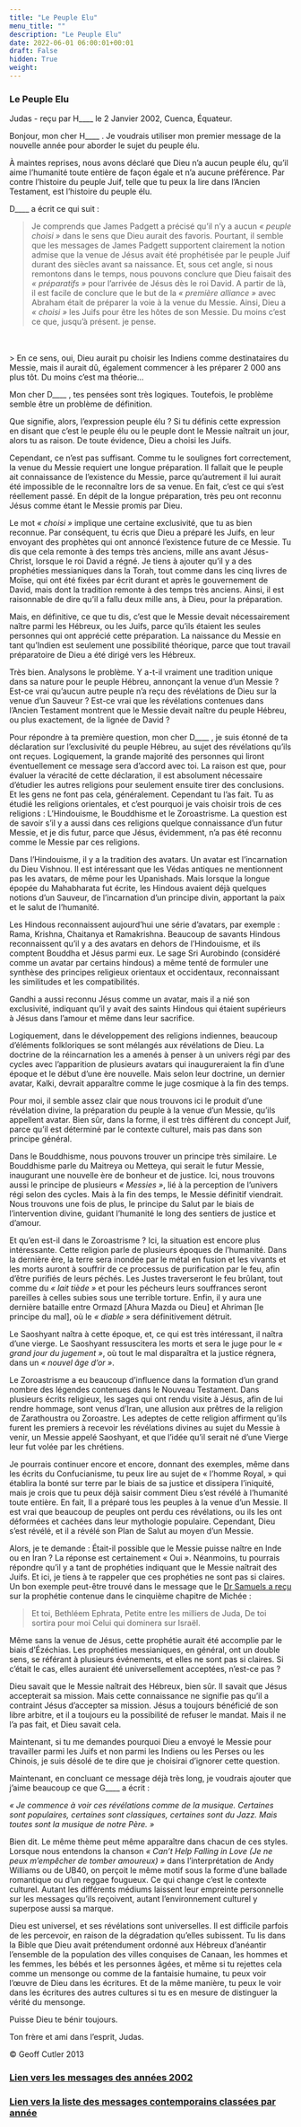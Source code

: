 ```yaml
---
title: "Le Peuple Elu"
menu_title: ""
description: "Le Peuple Elu"
date: 2022-06-01 06:00:01+00:01
draft: False
hidden: True
weight:
---
```

### Le Peuple Elu

Judas - reçu par H____ le 2 Janvier 2002, Cuenca, Équateur.

Bonjour, mon cher H____ . Je voudrais utiliser mon premier message de la nouvelle année pour aborder le sujet du peuple élu.

À maintes reprises, nous avons déclaré que Dieu n’a aucun peuple élu, qu’il aime l’humanité toute entière de façon égale et n’a aucune préférence. Par contre l’histoire du peuple Juif, telle que tu peux la lire dans l’Ancien Testament, est l’histoire du peuple élu.

D____ a écrit ce qui suit :

> Je comprends que James Padgett a précisé qu’il n’y a aucun *« peuple choisi »* dans le  sens que Dieu aurait des favoris. Pourtant, il semble que les messages de James Padgett supportent clairement la notion admise que la venue de Jésus avait été prophétisée par le peuple Juif durant des siècles avant sa naissance. Et, sous cet angle, si nous remontons dans le temps, nous pouvons conclure que Dieu faisait des *« préparatifs »* pour l’arrivée de Jésus dès le roi David. A partir de là, il est facile de conclure que le but de la *« première alliance »* avec Abraham était de préparer la voie à la venue du Messie. Ainsi, Dieu a *« choisi »* les Juifs pour être les hôtes de son Messie. Du moins c’est ce que, jusqu’à présent. je pense.
<br>
<br>
> En ce sens, oui, Dieu aurait pu choisir les Indiens comme destinataires du Messie, mais il aurait dû, également commencer à les préparer 2 000 ans plus tôt. Du moins c’est ma théorie…

Mon cher D____ , tes pensées sont très logiques. Toutefois, le problème semble être un problème de définition.

Que signifie, alors, l’expression peuple élu ? Si tu définis cette expression en disant que c’est le peuple élu ou le peuple dont le Messie naîtrait un jour, alors tu as raison. De toute évidence, Dieu a choisi les Juifs.

Cependant, ce n’est pas suffisant. Comme tu le soulignes fort correctement, la venue du Messie requiert une longue préparation. Il fallait que le peuple ait connaissance de l’existence du Messie, parce qu’autrement il lui aurait été impossible de le reconnaître lors de sa venue. En fait, c’est ce qui s’est réellement passé. En dépit de la longue préparation, très peu ont reconnu Jésus comme étant le Messie promis par Dieu.

Le mot *« choisi »* implique une certaine exclusivité, que tu as bien reconnue. Par conséquent, tu écris que Dieu a préparé les Juifs, en leur envoyant des prophètes qui ont annoncé l’existence future de ce Messie. Tu dis que cela remonte à des temps très anciens, mille ans avant Jésus-Christ, lorsque le roi David a régné. Je tiens à ajouter qu’il y a des prophéties messianiques dans la Torah, tout comme dans les cinq livres de Moïse, qui ont été fixées par écrit durant et après le gouvernement de David, mais dont la tradition remonte à des temps très anciens. Ainsi, il est raisonnable de dire qu’il a fallu deux mille ans, à Dieu, pour la préparation.

Mais, en définitive, ce que tu dis, c’est que le Messie devait nécessairement naître parmi les Hébreux, ou les Juifs, parce qu’ils étaient les seules personnes qui ont apprécié cette préparation. La naissance du Messie en tant qu’Indien est seulement une possibilité théorique, parce que tout travail préparatoire de Dieu a été dirigé vers les Hébreux.

Très bien. Analysons le problème. Y a-t-il vraiment une tradition unique dans sa nature pour le peuple Hébreu, annonçant la venue d’un Messie ? Est-ce vrai qu’aucun autre peuple n’a reçu des révélations de Dieu sur la venue d’un Sauveur ? Est-ce vrai que les révélations contenues dans l’Ancien Testament montrent que le Messie devait naître du peuple Hébreu, ou plus exactement, de la lignée de David ?

Pour répondre à ta première question, mon cher D____ , je suis étonné de ta déclaration sur l’exclusivité du peuple Hébreu, au sujet des révélations qu’ils ont reçues. Logiquement, la grande majorité des personnes qui liront éventuellement ce message sera d’accord avec toi. La raison est que, pour évaluer la véracité de cette déclaration, il est absolument nécessaire d’étudier les autres religions pour seulement ensuite tirer des conclusions. Et les gens ne font pas cela, généralement. Cependant tu l’as fait. Tu as étudié les religions orientales, et c’est pourquoi je vais choisir trois de ces religions : L’Hindouisme, le Bouddhisme et le Zoroastrisme. La question est de savoir s’il y a aussi dans ces religions quelque connaissance d’un futur Messie, et je dis futur, parce que Jésus, évidemment, n’a pas été reconnu comme le Messie par ces religions.

Dans l’Hindouisme, il y a la tradition des avatars. Un avatar est l’incarnation du Dieu Vishnou. Il est intéressant que les Védas antiques ne mentionnent pas les avatars, de même pour les Upanishads. Mais lorsque la longue épopée du Mahabharata fut écrite, les Hindous avaient déjà quelques notions d’un Sauveur, de l’incarnation d’un principe divin, apportant la paix et le salut de l’humanité.

Les Hindous reconnaissent aujourd’hui une série d’avatars, par exemple : Rama, Krishna, Chaitanya et Ramakrishna. Beaucoup de savants Hindous reconnaissent qu’il y a des avatars en dehors de l’Hindouisme, et ils comptent Bouddha et Jésus parmi eux. Le sage Sri Aurobindo (considéré comme un avatar par certains hindous) a même tenté de formuler une synthèse des principes religieux orientaux et occidentaux, reconnaissant les similitudes et les compatibilités.

Gandhi a aussi reconnu Jésus comme un avatar, mais il a nié son exclusivité, indiquant qu’il y avait des saints Hindous qui étaient supérieurs à Jésus dans l’amour et même dans leur sacrifice.

Logiquement, dans le développement des religions indiennes, beaucoup d’éléments folkloriques se sont mélangés aux révélations de Dieu. La doctrine de la réincarnation les a amenés à penser à un univers régi par des cycles avec l’apparition de plusieurs avatars qui inaugureraient la fin d’une époque et le début d’une ère nouvelle. Mais selon leur doctrine, un dernier avatar, Kalki, devrait apparaître comme le juge cosmique à la fin des temps.

Pour moi, il semble assez clair que nous trouvons ici le produit d’une révélation divine, la préparation du peuple à la venue d’un Messie, qu’ils appellent avatar. Bien sûr, dans la forme, il est très différent du concept Juif, parce qu’il est déterminé par le contexte culturel, mais pas dans son principe général.

Dans le Bouddhisme, nous pouvons trouver un principe très similaire. Le Bouddhisme parle du Maitreya ou Metteya, qui serait le futur Messie, inaugurant une nouvelle ère de bonheur et de justice. Ici, nous trouvons aussi le principe de plusieurs *« Messies »*, lié à la perception de l’univers régi selon des cycles. Mais à la fin des temps, le Messie définitif viendrait. Nous trouvons une fois de plus, le principe du Salut par le biais de l’intervention divine, guidant l’humanité le long des sentiers de justice et d’amour.

Et qu’en est-il dans le Zoroastrisme ? Ici, la situation est encore plus intéressante. Cette religion parle de plusieurs époques de l’humanité. Dans la dernière ère, la terre sera inondée par le métal en fusion et les vivants et les morts auront à souffrir de ce processus de purification par le feu, afin d’être purifiés de leurs péchés. Les Justes traverseront le feu brûlant, tout comme du *« lait tiède »* et pour les pécheurs leurs souffrances seront pareilles à celles subies sous une terrible torture.  Enfin, il y aura une dernière bataille entre Ormazd [Ahura Mazda ou Dieu] et Ahriman [le principe du mal], où le *« diable »* sera définitivement détruit.

Le Saoshyant naîtra à cette époque, et, ce qui est très intéressant, il naîtra d’une vierge. Le Saoshyant ressuscitera les morts et sera le juge pour le *« grand jour du jugement »*, où tout le mal disparaîtra et la justice régnera, dans un *« nouvel âge d’or »*.

Le Zoroastrisme a eu beaucoup d’influence dans la formation d’un grand nombre des légendes contenues dans le Nouveau Testament. Dans plusieurs écrits religieux, les sages qui ont rendu visite à Jésus, afin de lui rendre hommage, sont venus d’Iran, une allusion aux prêtres de la religion de Zarathoustra ou Zoroastre. Les adeptes de cette religion affirment qu’ils furent les premiers à recevoir les révélations divines au sujet du Messie à venir, un Messie appelé Saoshyant, et que l’idée qu’il serait né d’une Vierge leur fut volée par les chrétiens.

Je pourrais continuer encore et encore, donnant des exemples, même dans les écrits du Confucianisme, tu peux lire au sujet de « l’homme Royal, » qui établira la bonté sur terre par le biais de sa justice et dissipera  l’iniquité, mais je crois que tu peux déjà saisir comment Dieu s’est révélé à l’humanité toute entière. En fait, Il a préparé tous les peuples à la venue d’un Messie. Il est vrai que beaucoup de peuples ont perdu ces révélations, ou ils les ont déformées et cachées dans leur mythologie populaire. Cependant, Dieu s’est révélé, et il a révélé son Plan de Salut au moyen d’un Messie.

Alors, je te demande : Était-il possible que le Messie puisse naître en Inde ou en Iran ? La réponse est certainement « Oui ». Néanmoins, tu pourrais répondre qu’il y a tant de prophéties indiquant que le Messie naîtrait des Juifs. Et ici, je tiens à te rappeler que ces prophéties ne sont pas si claires. Un bon exemple peut-être trouvé dans le message que le [Dr Samuels a reçu](/fr-samuels-messages/fr-sermons/fr-ser-37-1960-7-29-samuels-jesus/) sur la prophétie contenue dans le cinquième chapitre de Michée :

> Et toi, Bethléem Ephrata, Petite entre les milliers de Juda, De toi sortira pour moi Celui qui dominera sur Israël.

Même sans la venue de Jésus, cette prophétie aurait été accomplie par le biais d’Ézéchias. Les prophéties messianiques, en général, ont un double sens, se référant à plusieurs événements, et elles ne sont pas si claires. Si c’était le cas, elles auraient été universellement acceptées, n’est-ce pas ?

Dieu savait que le Messie naîtrait des Hébreux, bien sûr. Il savait que Jésus accepterait sa mission. Mais cette connaissance ne signifie pas qu’il a contraint Jésus d’accepter sa mission. Jésus a toujours bénéficié de son libre arbitre, et il a toujours eu la possibilité de refuser le mandat. Mais il ne l’a pas fait, et Dieu savait cela.

Maintenant, si tu me demandes pourquoi Dieu a envoyé le Messie pour travailler parmi les Juifs et non parmi les Indiens ou les Perses ou les Chinois, je suis désolé de te dire que je choisirai d’ignorer cette question.

Maintenant, en concluant ce message déjà très long, je voudrais ajouter que j’aime beaucoup ce que G____ a écrit :

*« Je commence à voir ces révélations comme de la musique. Certaines sont populaires, certaines sont classiques, certaines sont du Jazz. Mais toutes sont la musique de notre Père. »*

Bien dit. Le même thème peut même apparaître dans chacun de ces styles. Lorsque nous entendons la chanson *« Can’t Help Falling in Love (Je ne peux m’empêcher de tomber amoureux) »* dans l’interprétation de Andy Williams ou de UB40, on perçoit le même motif sous la forme d’une ballade romantique ou d’un reggae fougueux. Ce qui change c’est le contexte culturel. Autant  les différents médiums laissent leur empreinte personnelle sur les messages qu’ils reçoivent, autant l’environnement culturel y superpose aussi sa marque.

Dieu est universel, et ses révélations sont universelles. Il est difficile parfois de les percevoir, en raison de la dégradation qu’elles subissent. Tu lis dans la Bible que Dieu avait prétendument ordonné aux Hébreux d’anéantir l’ensemble de la population des villes conquises de Canaan, les hommes et les femmes, les bébés et les personnes âgées, et même si tu rejettes cela comme un mensonge ou comme de la fantaisie humaine, tu peux voir l’œuvre de Dieu dans les écritures. Et de la même manière, tu peux le voir dans les écritures des autres cultures si tu es en mesure de distinguer la vérité du mensonge.

Puisse Dieu te bénir toujours.

Ton frère et ami dans l’esprit, Judas.

© Geoff Cutler 2013

### [**Lien vers les messages des années 2002**](/fr-contemporary-messages/fr-contemporary-messages-by-date-order/fr-contemporary-messages-2002/)

### [**Lien vers la liste des messages contemporains classées par année**](/fr-contemporary-messages/fr-contemporary-messages-by-date-order/)
